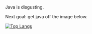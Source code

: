Java is disgusting.

Next goal: get java off the image below.

[![Top Langs](https://github-readme-stats.vercel.app/api/top-langs/?username=blackgaurd&langs_count=5&theme=gotham&layout=compact)](https://github.com/anuraghazra/github-readme-stats)
